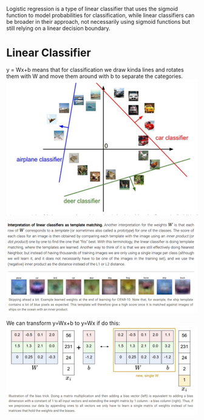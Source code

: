 Logistic regression is a type of linear classifier that uses the sigmoid function to model probabilities for classification, while linear classifiers can be broader in their approach, not necessarily using sigmoid functions but still relying on a linear decision boundary.
# Linear Classifier
y = Wx+b means that for classification we draw kinda lines and rotates them with W and move them around with b to separate the categories.
![Pasted image 20250228203831.png](../../../attachments/Pasted%20image%2020250228203831.png)

![Pasted image 20250228165100.png](../../../attachments/Pasted%20image%2020250228165100.png)


We can transform y=Wx+b to y=Wx if do this:
![Pasted image 20250228165215.png](../../../attachments/Pasted%20image%2020250228165215.png)

